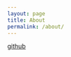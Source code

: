 ```yaml
---
layout: page
title: About
permalink: /about/
---
```


[github](https://github.com/zhangjingcn "shaoyin.zj")
